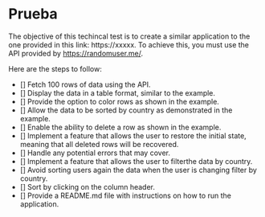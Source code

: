 # Prueba

The objective of this techincal test is to create a similar application to the one provided in this link: https://xxxxx. To achieve this, you must use the API provided by https://randomuser.me/.

Here are the steps to follow:

- [] Fetch 100 rows of data using the API.
- [] Display the data in a table format, similar to the example.
- [] Provide the option to color rows as shown in the example.
- [] Allow the data to be sorted by country as demonstrated in the example.
- [] Enable the ability to delete a row as shown in the example.
- [] Implement a feature that allows the user to restore the initial state, meaning that all deleted rows will be recovered.
- [] Handle any potential errors that may cover.
- [] Implement a feature that allows the user to filterthe data by country.
- [] Avoid sorting users again the data when the user is changing filter by country.
- [] Sort by clicking on the column header.
- [] Provide a README.md file with instructions on how to run the application.